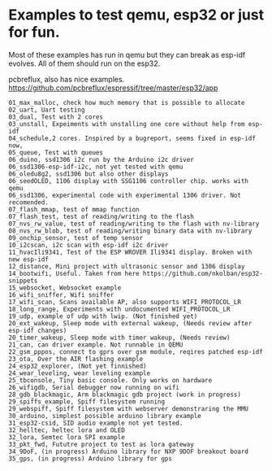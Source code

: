 #  Examples to test qemu, esp32 or just for fun.
Most of these examples has run in qemu but they can break as
esp-idf evolves. All of them should run on the esp32.

pcbreflux, also has nice examples.
    https://github.com/pcbreflux/espressif/tree/master/esp32/app

    01_max_malloc, check how much memory that is possible to allocate
    02_uart, Uart testing
    03_dual, Test with 2 cores
    03_unstall, Expeiments with unstalling one core without help from esp-idf
    04_schedule,2 cores. Inspired by a bugreport, seems fixed in esp-idf now,
    05_queue, Test with queues
    06_duino, ssd1306 i2c run by the Arduino i2c driver
    06_ssd1306-esp-idf-i2c, not yet tested with qemu
    06_oledu8g2, ssd1306 but also other displays
    06_seedOLED, 1106 display with SSG1106 controller chip. works with qemu
    06_ssd1306, experimental code with experimental 1306 driver. Not recomended.
    07_flash_mmap, test of mmap function
    07_flash_test, test of reading/writing to the flash
    07_nvs_rw_value, test of reading/writing to the flash with nv-library 
    08_nvs_rw_blob, test of reading/writing binary data with nv-library 
    09_onchip_sensor, test of temp sensor
    10_i2cscan, i2c scan with esp-idf i2c driver
    11_hvacIli9341, Test of the ESP WROVER Ili9341 display. Broken with new esp-idf
    12_distance, Mini project with ultrasonic sensor and 1306 display
    14_bootwifi, Useful. Taken from here https://github.com/nkolban/esp32-snippets
    15_websocket, Websocket example
    16_wifi_sniffer, Wifi sniffer
    17_wifi_scan, Scans available AP, also supports WIFI_PROTOCOL_LR
    18_long_range, Experiments with undocumented WIFI_PROTOCOL_LR
    19_udp, example of udp with lwip. (Not finished yet)
    20_ext_wakeup, Sleep mode with external wakeup, (Needs review after esp-idf changes)
    20_timer_wakeup, Sleep mode with timer wakeup, (Needs review)
    21_can, can driver example. Not runnable in QEMU
    22_gsm_pppos, connect to gprs over gsm module, reqires patched esp-idf
    23_ota, Over the AIR flashing example
    24_esp32_explorer, (Not yet finnished)
    24_wear_leveling, wear leveling example
    25_tbconsole, Tiny basic console. Only works on hardware
    26_wifigdb, Serial debugger now running on wifi 
    28_gdb_blackmagic, Arm blackmagic gdb project (work in progress)
    29_spiffs_example, Spiff filesystem running 
    29_webspiff, Spiff filesystem with webserver demonstraring the MMU
    30_arduino, simplest possible arduino library example
    31_esp32-csid, SID audio example not yet tested.
    32_helltec, heltec lora and OLED
    32_lora, Semtec lora SPI example
    33_pkt_fwd, Fututre project to test as lora gateway
    34_9DoF, (in progress) Arduino library for NXP 9DOF breakout board
    35_gps, (in progress) Arduino library for gps
